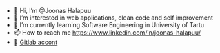 - 👋 Hi, I’m @Joonas Halapuu
- 👀 I’m interested in web applications, clean code and self improvement
- 🌱 I’m currently learning Software Engineering in University of Tartu
- 📫 How to reach me https://www.linkedin.com/in/joonas-halapuu/
- 🦊 [Gitlab accont](https://gitlab.com/JoonasHalapuu)

<!---
JoonasHalapuu/JoonasHalapuu is a ✨ special ✨ repository because its `README.md` (this file) appears on your GitHub profile.
You can click the Preview link to take a look at your changes.
--->
